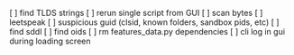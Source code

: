 [ ] find TLDS strings
[ ] rerun single script from GUI
[ ] scan bytes
   [ ] leetspeak
   [ ] suspicious guid (clsid, known folders, sandbox pids, etc)
[ ] find sddl
[ ] find oids
[ ] rm features_data.py dependencies
[ ] cli log in gui during loading screen
